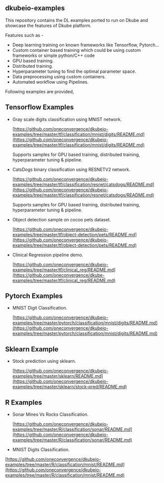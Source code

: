## dkubeio-examples

This repository contains the DL examples ported to run on Dkube and showcase the features of Dkube platform.

Features such as -

- Deep learning training on known frameworks like Tensorflow, Pytorch...
- Custom container based training which could be using custom frameworks or simple python/C++ code
- GPU based training.
- Distributed training.
- Hyperparameter tuning to find the optimal parameter space.
- Data preprocessing using custom containers.
- Automated workflow using Pipelines.

Following examples are provided,

## Tensorflow Examples

- Gray scale digits classification using MNIST network.

  [https://github.com/oneconvergence/dkubeio-examples/tree/master/tf/classification/mnist/digits/README.md](https://github.com/oneconvergence/dkubeio-examples/tree/master/tf/classification/mnist/digits/README.md)

  Supports samples for GPU based training, distributed training, hyperparameter tuning & pipeline.

- CatsDogs binary classification using RESNETV2 network.

  [https://github.com/oneconvergence/dkubeio-examples/tree/master/tf/classification/resnet/catsdogs/README.md](https://github.com/oneconvergence/dkubeio-examples/tree/master/tf/classification/resnet/catsdogs/README.md)

  Supports samples for GPU based training, distributed training, hyperparameter tuning & pipeline.

- Object detection sample on cocoo pets dataset.

  [https://github.com/oneconvergence/dkubeio-examples/tree/master/tf/object-detection/pets/README.md](https://github.com/oneconvergence/dkubeio-examples/tree/master/tf/object-detection/pets/README.md)

- Clinical Regression pipeline demo.
  
  [https://github.com/oneconvergence/dkubeio-examples/tree/master/tf/clinical_reg/README.md](https://github.com/oneconvergence/dkube-examples/tree/master/tf/clinical_reg/README.md)

## Pytorch Examples

- MNIST Digit Classification.

  [https://github.com/oneconvergence/dkubeio-examples/tree/master/pytorch/classification/mnist/digits/README.md](https://github.com/oneconvergence/dkubeio-examples/tree/master/pytorch/classification/mnist/digits/README.md)

## Sklearn Example

- Stock prediction using sklearn.

  [https://github.com/oneconvergence/dkubeio-examples/tree/master/sklearn/README.md](https://github.com/oneconvergence/dkubeio-examples/tree/master/sklearn/stock-pred/README.md)

## R Examples

- Sonar Mines Vs Rocks Classification.

  [https://github.com/oneconvergence/dkubeio-examples/tree/master/R/classification/sonar/README.md](https://github.com/oneconvergence/dkubeio-examples/tree/master/R/classification/sonar/README.md)

- MNIST Digits Classification.
 
 [https://github.com/oneconvergence/dkubeio-examples/tree/master/R/classification/mnist/README.md](https://github.com/oneconvergence/dkubeio-examples/tree/master/R/classification/mnist/README.md)

